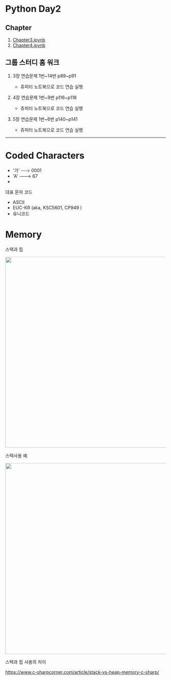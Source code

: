 # Python Day2

## Chapter

1. [Chapter3.ipynb](Chapter3.ipynb)
1. [Chapter4.ipynb](Chapter4.ipynb)


## 그룹 스터디 홈 워크

1. 3장 연습문제 1번\~14번 p89\~p91
   - 쥬피터 노트북으로 코드 연습 실행

2. 4장 연습문제 1번\~9번 p116\~p118
   - 쥬피터 노트북으로 코드 연습 실행

3. 5장 연습문제 1번\~6번 p140\~p141
   - 쥬피터 노트북으로 코드 연습 실행

---

# Coded Characters

- '가' ---> 0001
- 'A' ---> 67
- 
대표 문자 코드
 - ASCII
 - EUC-KR (aka, KSC5601, CP949 )
 - 유니코드 



# Memory

스택과 힙

<img src='https://visualgdb.com/w/wp-content/uploads/2021/02/stack2.png' width=600>


스택사용 예

<img src='https://i.stack.imgur.com/umtOF.jpg' width=600>

스택과 힙 사용의 차이

https://www.c-sharpcorner.com/article/stack-vs-heap-memory-c-sharp/
